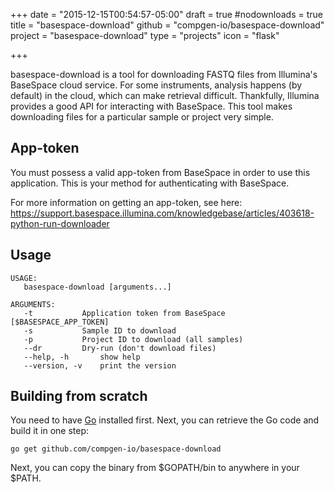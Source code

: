 +++
date = "2015-12-15T00:54:57-05:00"
draft = true
#nodownloads = true
title = "basespace-download"
github = "compgen-io/basespace-download"
project = "basespace-download"
type = "projects"
icon = "flask"

+++

basespace-download is a tool for downloading FASTQ files from Illumina's BaseSpace
cloud service. For some instruments, analysis happens (by default) in the cloud, which
can make retrieval difficult. Thankfully, Illumina provides a good API for interacting
with BaseSpace. This tool makes downloading files for a particular sample or project
very simple.

## App-token

You must possess a valid app-token from BaseSpace in order to use this application. This
is your method for authenticating with BaseSpace.

For more information on getting an app-token, see here: https://support.basespace.illumina.com/knowledgebase/articles/403618-python-run-downloader

## Usage

    USAGE:
       basespace-download [arguments...]
   
    ARGUMENTS:
       -t           Application token from BaseSpace [$BASESPACE_APP_TOKEN]
       -s           Sample ID to download
       -p           Project ID to download (all samples)
       --dr         Dry-run (don't download files)
       --help, -h       show help
       --version, -v    print the version

## Building from scratch 
You need to have [Go](http://golang.org) installed first. Next, you can retrieve the Go code and build it in one step:

    go get github.com/compgen-io/basespace-download

Next, you can copy the binary from $GOPATH/bin to anywhere in your $PATH.

